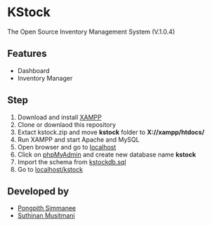 # KStock
The Open Source Inventory Management System (V.1.0.4)

## Features
* Dashboard
* Inventory Manager

## Step
1. Download and install [XAMPP](https://www.apachefriends.org/index.html)
2. Clone or downlaod this repository
3. Extact kstock.zip and move **kstock** folder to **X://xampp/htdocs/**
4. Run XAMPP and start Apache and MySQL
5. Open browser and go to [localhost](http://localhost)
6. Click on [phpMyAdmin](http://localhost/phpmyadmin) and create new database name **kstock**
7. Import the schema from [kstockdb.sql](./kstockdb.sql)
8. Go to [localhost/kstock](http://localhost/kstock)

## Developed by
* [Pongpith Simmanee](https://github.com/pongpith)
* [Suthinan Musitmani](https://github.com/potaesm)
